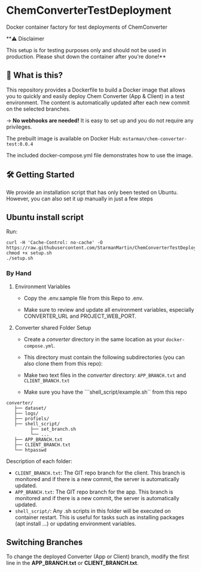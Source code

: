 # ChemConverterTestDeployment

Docker container factory for test deployments of ChemConverter

**⚠️ Disclaimer

This setup is for testing purposes only and should not be used in production.
Please shut down the container after you're done!**

## 🚀 What is this?

This repository provides a Dockerfile to build a Docker image that allows you to quickly and easily deploy Chem Converter (App & Client) in a test environment.
The content is automatically updated after each new commit on the selected branches.

-> __No webhooks are needed!__ It is easy to set up and you do not require any privileges.

The prebuilt image is available on Docker Hub:
```mstarman/chem-converter-test:0.0.4```

The included docker-compose.yml file demonstrates how to use the image.

## 🛠️ Getting Started

We provide an installation script that has only been tested on Ubuntu. However, you can also set it up manually in just a few steps

## Ubuntu install script

Run:

```shell
curl -H 'Cache-Control: no-cache' -O https://raw.githubusercontent.com/StarmanMartin/ChemConverterTestDeployment/main/setup.sh
chmod +x setup.sh
./setup.sh
```

### By Hand

1. Environment Variables

   * Copy the .env.sample file from this Repo to .env.

   * Make sure to review and update all environment variables, especially CONVERTER_URL and PROJECT_WEB_PORT.

2. Converter shared Folder Setup

   * Create a *converter* directory in the same location as your ```docker-compose.yml```.

   * This directory must contain the following subdirectories (you can also clone them from this repo):

   * Make two text files in the *converter* directory: ```APP_BRANCH.txt``` and ```CLIENT_BRANCH.txt```

   * Make sure you have the ```shell_script/example.sh`` from this repo 

```
converter/
   ├── dataset/
   ├── logs/
   ├── profiels/
   ├── shell_script/
         ├── set_branch.sh
         └── ...
   ├── APP_BRANCH.txt
   ├── CLIENT_BRANCH.txt
   └── htpasswd

```

Description of each folder:

* ```CLIENT_BRANCH.txt```: The GIT repo branch for the client. This branch is monitored and if there is a new commit, the server is automatically updated.
* ```APP_BRANCH.txt```: The GIT repo branch for the app. This branch is monitored and if there is a new commit, the server is automatically updated.
* ```shell_script/```: Any .sh scripts in this folder will be executed on container restart. This is useful for tasks such as installing packages (apt install ...) or updating environment variables.

## Switching Branches

To change the deployed Converter (App or Client) branch, modify the first line in the **APP_BRANCH.txt** or **CLIENT_BRANCH.txt**.